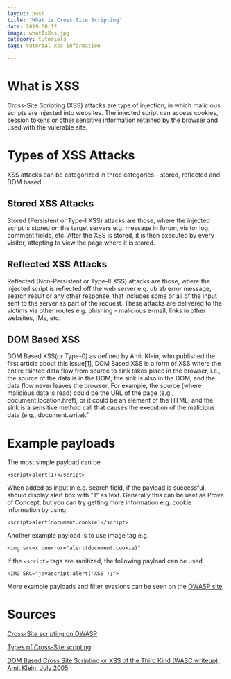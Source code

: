 ```yaml
---
layout: post
title: "What is Cross-Site Scripting"
date: 2019-08-12
image: whatIsXss.jpg
category: tutorials
tags: tutorial xss information

---
```


# What is XSS
Cross-Site Scripting (XSS) attacks are type of injection, in which malicious scripts are injected into websites. The injected script can access cookies, session tokens or other sensitive information retained by the browser and used with the vulerable site.

# Types of XSS Attacks
XSS attacks can be categorized in three categories - stored, reflected and DOM based

## Stored XSS Attacks
Stored (Persistent or Type-I XSS) attacks are those, where the injected script is stored on the target servers e.g. message in forum, visitor log, comment fields, etc. After the XSS is stored, it is then executed by every visitor, attepting to view the page where it is stored.

## Reflected XSS Attacks
Reflected (Non-Persistent or Type-II XSS) attacks are those, where the injected script is reflected off the web server e.g. ub ab error message, search result or any other response, that includes some or all of the input sent to the server as part of the request. These attacks are delivered to the victims via other routes e.g. phishing - malicious e-mail, links in other websites, IMs, etc. 

## DOM Based XSS
DOM Based XSS(or Type-0) as defined by Amit Klein, who published the first article about this issue[1], DOM Based XSS is a form of XSS where the entire tainted data flow from source to sink takes place in the browser, i.e., the source of the data is in the DOM, the sink is also in the DOM, and the data flow never leaves the browser. For example, the source (where malicious data is read) could be the URL of the page (e.g., document.location.href), or it could be an element of the HTML, and the sink is a sensitive method call that causes the execution of the malicious data (e.g., document.write)."

# Example payloads

The most simple payload can be
```
<script>alert(1)</script>
```
When added as input in e.g. search field, if the payload is successful, should display alert box with "1" as text. Generally this can be uset as Prove of Concept, but you can try getting more information e.g. cookie information by using

```
<script>alert(document.cookie)</script>
```

Another example payload is to use image tag e.g.

```
<img src=x onerror="alert(document.cookie)"
```

If the `<script>` tags are sanitized, the following payload can be used
```
<IMG SRC="javascript:alert('XSS');">
``` 

More example payloads and filter evasions can be seen on the [OWASP site](https://www.owasp.org/index.php/XSS_Filter_Evasion_Cheat_Sheet)

# Sources

[Cross-Site scripting on OWASP](https://www.owasp.org/index.php/Cross-site_Scripting_(XSS))

[Types of Cross-Site scripting](https://www.owasp.org/index.php/Types_of_Cross-Site_Scripting)

[DOM Based Cross Site Scripting or XSS of the Third Kind (WASC writeup), Amit Klein, July 2005](http://www.webappsec.org/projects/articles/071105.shtml)
